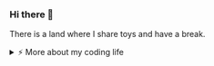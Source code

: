 ### Hi there 👋 

There is a land where I share toys and have a break.

<details>
<summary>⚡️ More about my coding life</summary>
<br />

<img src="https://github-readme-stats.vercel.app/api/top-langs/?username=zheeeng&layout=compact&hide=css,html">
<img src="https://github-readme-stats.vercel.app/api?username=champst2004&show_icons=true&theme=bear" width="400">
<img src="https://github-readme-streak-stats.herokuapp.com?user=champst2004&theme=dark&hide_border=true" width="400">

</details>
